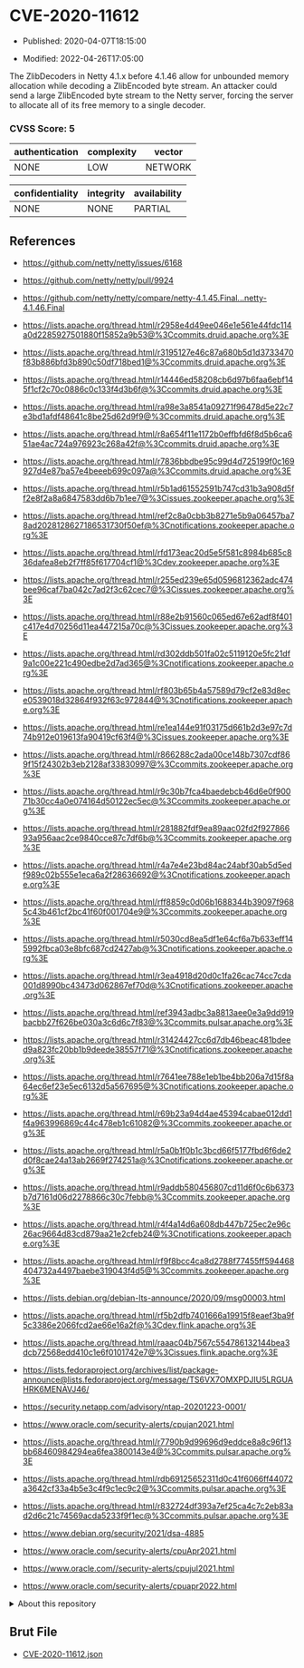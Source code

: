 # CVE-2020-11612

- Published: 2020-04-07T18:15:00

- Modified: 2022-04-26T17:05:00

The ZlibDecoders in Netty 4.1.x before 4.1.46 allow for unbounded memory allocation while decoding a ZlibEncoded byte stream. An attacker could send a large ZlibEncoded byte stream to the Netty server, forcing the server to allocate all of its free memory to a single decoder.

### CVSS Score: **5**

| authentication | complexity | vector |
| --- | --- | --- |
| NONE | LOW | NETWORK |

| confidentiality | integrity | availability |
| --- | --- | --- |
| NONE | NONE | PARTIAL |

## References

* https://github.com/netty/netty/issues/6168

* https://github.com/netty/netty/pull/9924

* https://github.com/netty/netty/compare/netty-4.1.45.Final...netty-4.1.46.Final

* https://lists.apache.org/thread.html/r2958e4d49ee046e1e561e44fdc114a0d2285927501880f15852a9b53@%3Ccommits.druid.apache.org%3E

* https://lists.apache.org/thread.html/r3195127e46c87a680b5d1d3733470f83b886bfd3b890c50df718bed1@%3Ccommits.druid.apache.org%3E

* https://lists.apache.org/thread.html/r14446ed58208cb6d97b6faa6ebf145f1cf2c70c0886c0c133f4d3b6f@%3Ccommits.druid.apache.org%3E

* https://lists.apache.org/thread.html/ra98e3a8541a09271f96478d5e22c7e3bd1afdf48641c8be25d62d9f9@%3Ccommits.druid.apache.org%3E

* https://lists.apache.org/thread.html/r8a654f11e1172b0effbfd6f8d5b6ca651ae4ac724a976923c268a42f@%3Ccommits.druid.apache.org%3E

* https://lists.apache.org/thread.html/r7836bbdbe95c99d4d725199f0c169927d4e87ba57e4beeeb699c097a@%3Ccommits.druid.apache.org%3E

* https://lists.apache.org/thread.html/r5b1ad61552591b747cd31b3a908d5ff2e8f2a8a6847583dd6b7b1ee7@%3Cissues.zookeeper.apache.org%3E

* https://lists.apache.org/thread.html/ref2c8a0cbb3b8271e5b9a06457ba78ad2028128627186531730f50ef@%3Cnotifications.zookeeper.apache.org%3E

* https://lists.apache.org/thread.html/rfd173eac20d5e5f581c8984b685c836dafea8eb2f7ff85f617704cf1@%3Cdev.zookeeper.apache.org%3E

* https://lists.apache.org/thread.html/r255ed239e65d0596812362adc474bee96caf7ba042c7ad2f3c62cec7@%3Cissues.zookeeper.apache.org%3E

* https://lists.apache.org/thread.html/r88e2b91560c065ed67e62adf8f401c417e4d70256d11ea447215a70c@%3Cissues.zookeeper.apache.org%3E

* https://lists.apache.org/thread.html/rd302ddb501fa02c5119120e5fc21df9a1c00e221c490edbe2d7ad365@%3Cnotifications.zookeeper.apache.org%3E

* https://lists.apache.org/thread.html/rf803b65b4a57589d79cf2e83d8ece0539018d32864f932f63c972844@%3Cnotifications.zookeeper.apache.org%3E

* https://lists.apache.org/thread.html/re1ea144e91f03175d661b2d3e97c7d74b912e019613fa90419cf63f4@%3Cissues.zookeeper.apache.org%3E

* https://lists.apache.org/thread.html/r866288c2ada00ce148b7307cdf869f15f24302b3eb2128af33830997@%3Ccommits.zookeeper.apache.org%3E

* https://lists.apache.org/thread.html/r9c30b7fca4baedebcb46d6e0f90071b30cc4a0e074164d50122ec5ec@%3Ccommits.zookeeper.apache.org%3E

* https://lists.apache.org/thread.html/r281882fdf9ea89aac02fd2f92786693a956aac2ce9840cce87c7df6b@%3Ccommits.zookeeper.apache.org%3E

* https://lists.apache.org/thread.html/r4a7e4e23bd84ac24abf30ab5d5edf989c02b555e1eca6a2f28636692@%3Cnotifications.zookeeper.apache.org%3E

* https://lists.apache.org/thread.html/rff8859c0d06b1688344b39097f9685c43b461cf2bc41f60f001704e9@%3Ccommits.zookeeper.apache.org%3E

* https://lists.apache.org/thread.html/r5030cd8ea5df1e64cf6a7b633eff145992fbca03e8bfc687cd2427ab@%3Cnotifications.zookeeper.apache.org%3E

* https://lists.apache.org/thread.html/r3ea4918d20d0c1fa26cac74cc7cda001d8990bc43473d062867ef70d@%3Cnotifications.zookeeper.apache.org%3E

* https://lists.apache.org/thread.html/ref3943adbc3a8813aee0e3a9dd919bacbb27f626be030a3c6d6c7f83@%3Ccommits.pulsar.apache.org%3E

* https://lists.apache.org/thread.html/r31424427cc6d7db46beac481bdeed9a823fc20bb1b9deede38557f71@%3Cnotifications.zookeeper.apache.org%3E

* https://lists.apache.org/thread.html/r7641ee788e1eb1be4bb206a7d15f8a64ec6ef23e5ec6132d5a567695@%3Cnotifications.zookeeper.apache.org%3E

* https://lists.apache.org/thread.html/r69b23a94d4ae45394cabae012dd1f4a963996869c44c478eb1c61082@%3Ccommits.zookeeper.apache.org%3E

* https://lists.apache.org/thread.html/r5a0b1f0b1c3bcd66f5177fbd6f6de2d0f8cae24a13ab2669f274251a@%3Cnotifications.zookeeper.apache.org%3E

* https://lists.apache.org/thread.html/r9addb580456807cd11d6f0c6b6373b7d7161d06d2278866c30c7febb@%3Ccommits.zookeeper.apache.org%3E

* https://lists.apache.org/thread.html/r4f4a14d6a608db447b725ec2e96c26ac9664d83cd879aa21e2cfeb24@%3Cnotifications.zookeeper.apache.org%3E

* https://lists.apache.org/thread.html/rf9f8bcc4ca8d2788f77455ff594468404732a4497baebe319043f4d5@%3Ccommits.zookeeper.apache.org%3E

* https://lists.debian.org/debian-lts-announce/2020/09/msg00003.html

* https://lists.apache.org/thread.html/rf5b2dfb7401666a19915f8eaef3ba9f5c3386e2066fcd2ae66e16a2f@%3Cdev.flink.apache.org%3E

* https://lists.apache.org/thread.html/raaac04b7567c554786132144bea3dcb72568edd410c1e6f0101742e7@%3Cissues.flink.apache.org%3E

* https://lists.fedoraproject.org/archives/list/package-announce@lists.fedoraproject.org/message/TS6VX7OMXPDJIU5LRGUAHRK6MENAVJ46/

* https://security.netapp.com/advisory/ntap-20201223-0001/

* https://www.oracle.com/security-alerts/cpujan2021.html

* https://lists.apache.org/thread.html/r7790b9d99696d9eddce8a8c96f13bb68460984294ea6fea3800143e4@%3Ccommits.pulsar.apache.org%3E

* https://lists.apache.org/thread.html/rdb69125652311d0c41f6066ff44072a3642cf33a4b5e3c4f9c1ec9c2@%3Ccommits.pulsar.apache.org%3E

* https://lists.apache.org/thread.html/r832724df393a7ef25ca4c7c2eb83ad2d6c21c74569acda5233f9f1ec@%3Ccommits.pulsar.apache.org%3E

* https://www.debian.org/security/2021/dsa-4885

* https://www.oracle.com/security-alerts/cpuApr2021.html

* https://www.oracle.com//security-alerts/cpujul2021.html

* https://www.oracle.com/security-alerts/cpuapr2022.html

<details>
<summary>About this repository</summary> 

  This repository is part of the project [Live Hack CVE](https://github.com/Live-Hack-CVE). Main website can be found [www.live-hack.org](https://www.live-hack.org) 
  
  Made by [Sn0wAlice](https://github.com/Sn0wAlice) for the people that care about security and need to have a feed of the latest CVEs. Hope you enjoy it, don't forget to star the repo and follow me on [Twitter](https://twitter.com/Sn0wAlice) and [Github](https://github.com/Sn0wAlice). And that is my [personnal website](https://www.alice-snow.me/)

  - [Home Page](https://github.com/Live-Hack-CVE)
  - [Framework](https://github.com/Live-Hack-CVE/cve-framework)
  - [CVE database](https://github.com/Live-Hack-CVE/full_database)
  - [Changelog](https://github.com/Live-Hack-CVE/Changelog)
</details>

## Brut File

* [CVE-2020-11612.json](https://raw.githubusercontent.com/Live-Hack-CVE/full_database/main/cves/2020/CVE-2020-11612.json)

